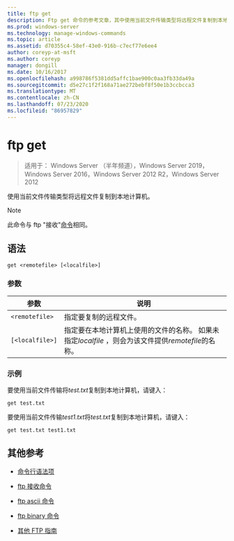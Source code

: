```yaml
---
title: ftp get
description: Ftp get 命令的参考文章，其中使用当前文件传输类型将远程文件复制到本地计算机。
ms.prod: windows-server
ms.technology: manage-windows-commands
ms.topic: article
ms.assetid: d70355c4-58ef-43e0-916b-c7ecf77e6ee4
author: coreyp-at-msft
ms.author: coreyp
manager: dongill
ms.date: 10/16/2017
ms.openlocfilehash: a998786f5381dd5affc1bae900c0aa3fb33da49a
ms.sourcegitcommit: d5e27c1f2f168a71ae272bebf8f50e1b3ccbcca3
ms.translationtype: MT
ms.contentlocale: zh-CN
ms.lasthandoff: 07/23/2020
ms.locfileid: "86957829"
---
```

# <a name="ftp-get"></a>ftp get

> 适用于： Windows Server （半年频道），Windows Server 2019，Windows Server 2016，Windows Server 2012 R2，Windows Server 2012

使用当前文件传输类型将远程文件复制到本地计算机。

> [!NOTE]
> 此命令与 ftp "接收"[命令](ftp-recv.md)相同。

## <a name="syntax"></a>语法

```
get <remotefile> [<localfile>]
```

### <a name="parameters"></a>参数

| 参数 | 说明 |
| --------- | ----------- |
| `<remotefile>` | 指定要复制的远程文件。 |
| `[<localfile>]` | 指定要在本地计算机上使用的文件的名称。 如果未指定*localfile* ，则会为该文件提供*remotefile*的名称。 |

### <a name="examples"></a>示例

要使用当前文件传输将*test.txt*复制到本地计算机，请键入：

```
get test.txt
```

要使用当前文件传输*test1.txt*将*test.txt*复制到本地计算机，请键入：

```
get test.txt test1.txt
```

## <a name="additional-references"></a>其他参考

- [命令行语法项](command-line-syntax-key.md)

- [ftp 接收命令](ftp-recv.md)

- [ftp ascii 命令](ftp-ascii.md)

- [ftp binary 命令](ftp-binary.md)

- [其他 FTP 指南](/previous-versions/orphan-topics/ws.10/cc756013(v=ws.10))
